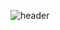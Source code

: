 ![header](https://capsule-render.vercel.app/api?type=slice&color=auto&height=300&section=header&text=dder's%20github&fontSize=90&rotate=-30)
<!--
**dder2013132/dder2013132** is a ✨ _special_ ✨ repository because its `README.md` (this file) appears on your GitHub profile.

Here are some ideas to get you started:

- 🔭 I’m currently working on ...
- 🌱 I’m currently learning ...
- 👯 I’m looking to collaborate on ...
- 🤔 I’m looking for help with ...
- 💬 Ask me about ...
- 📫 How to reach me: ...
- 😄 Pronouns: ...
- ⚡ Fun fact: ...
-->

